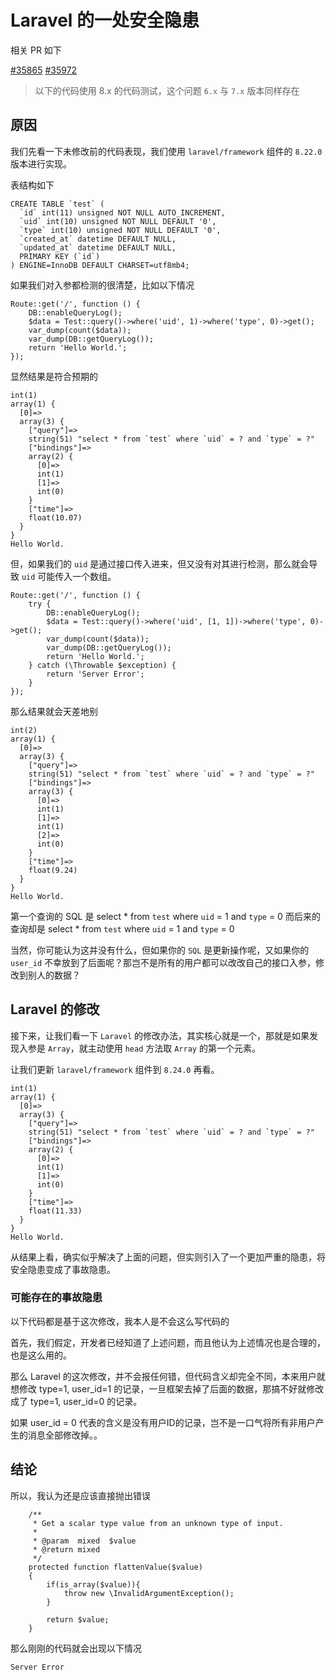 # Laravel 的一处安全隐患

相关 PR 如下

[#35865](https://github.com/laravel/framework/pull/35865)
[#35972](https://github.com/laravel/framework/pull/35972)

> 以下的代码使用 8.x 的代码测试，这个问题 `6.x` 与 `7.x` 版本同样存在

## 原因

我们先看一下未修改前的代码表现，我们使用 `laravel/framework` 组件的 `8.22.0` 版本进行实现。

表结构如下

```
CREATE TABLE `test` (
  `id` int(11) unsigned NOT NULL AUTO_INCREMENT,
  `uid` int(10) unsigned NOT NULL DEFAULT '0',
  `type` int(10) unsigned NOT NULL DEFAULT '0',
  `created_at` datetime DEFAULT NULL,
  `updated_at` datetime DEFAULT NULL,
  PRIMARY KEY (`id`)
) ENGINE=InnoDB DEFAULT CHARSET=utf8mb4;
```

如果我们对入参都检测的很清楚，比如以下情况

```
Route::get('/', function () {
    DB::enableQueryLog();
    $data = Test::query()->where('uid', 1)->where('type', 0)->get();
    var_dump(count($data));
    var_dump(DB::getQueryLog());
    return 'Hello World.';
});
```

显然结果是符合预期的

```
int(1)
array(1) {
  [0]=>
  array(3) {
    ["query"]=>
    string(51) "select * from `test` where `uid` = ? and `type` = ?"
    ["bindings"]=>
    array(2) {
      [0]=>
      int(1)
      [1]=>
      int(0)
    }
    ["time"]=>
    float(10.07)
  }
}
Hello World.
```

但，如果我们的 `uid` 是通过接口传入进来，但又没有对其进行检测，那么就会导致 `uid` 可能传入一个数组。

```
Route::get('/', function () {
    try {
        DB::enableQueryLog();
        $data = Test::query()->where('uid', [1, 1])->where('type', 0)->get();
        var_dump(count($data));
        var_dump(DB::getQueryLog());
        return 'Hello World.';
    } catch (\Throwable $exception) {
        return 'Server Error';
    }
});
```

那么结果就会天差地别

```
int(2)
array(1) {
  [0]=>
  array(3) {
    ["query"]=>
    string(51) "select * from `test` where `uid` = ? and `type` = ?"
    ["bindings"]=>
    array(3) {
      [0]=>
      int(1)
      [1]=>
      int(1)
      [2]=>
      int(0)
    }
    ["time"]=>
    float(9.24)
  }
}
Hello World.
```

第一个查询的 SQL 是 select * from `test` where `uid` = 1 and `type` = 0
而后来的查询却是 select * from `test` where `uid` = 1 and `type` = 0

当然，你可能认为这并没有什么，但如果你的 `SQL` 是更新操作呢，又如果你的 `user_id` 不幸放到了后面呢？那岂不是所有的用户都可以改改自己的接口入参，修改到别人的数据？

## Laravel 的修改

接下来，让我们看一下 `Laravel` 的修改办法，其实核心就是一个，那就是如果发现入参是 `Array`，就主动使用 `head` 方法取 `Array` 的第一个元素。

让我们更新 `laravel/framework` 组件到 `8.24.0` 再看。

```
int(1)
array(1) {
  [0]=>
  array(3) {
    ["query"]=>
    string(51) "select * from `test` where `uid` = ? and `type` = ?"
    ["bindings"]=>
    array(2) {
      [0]=>
      int(1)
      [1]=>
      int(0)
    }
    ["time"]=>
    float(11.33)
  }
}
Hello World.
```

从结果上看，确实似乎解决了上面的问题，但实则引入了一个更加严重的隐患，将安全隐患变成了事故隐患。

### 可能存在的事故隐患

以下代码都是基于这次修改，我本人是不会这么写代码的

首先，我们假定，开发者已经知道了上述问题，而且他认为上述情况也是合理的，也是这么用的。

那么 Laravel 的这次修改，并不会报任何错，但代码含义却完全不同，本来用户就想修改 type=1, user_id=1 的记录，一旦框架去掉了后面的数据，那搞不好就修改成了 type=1, user_id=0 的记录。

如果 user_id = 0 代表的含义是没有用户ID的记录，岂不是一口气将所有非用户产生的消息全部修改掉。。

## 结论

所以，我认为还是应该直接抛出错误

```
    /**
     * Get a scalar type value from an unknown type of input.
     *
     * @param  mixed  $value
     * @return mixed
     */
    protected function flattenValue($value)
    {
        if(is_array($value)){
            throw new \InvalidArgumentException();
        }

        return $value;
    }
```

那么刚刚的代码就会出现以下情况

```
Server Error
```





